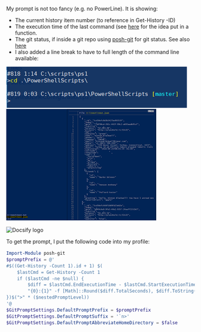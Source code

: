 My prompt is not too fancy (e.g. no PowerLine). It is showing:
- The current history item number (to reference in Get-History -ID)
- The execution time of the last command (see [here](https://gist.github.com/kelleyma49/bd03dfa82c37438a01b1) for the idea put in a function.
- The git status, if inside a git repo using [posh-git](https://github.com/dahlbyk/posh-git) for git status. See also [here](PowerShellUtilities.md)
- I also added a line break to have to full length of the command line available:

![image](https://github.com/DBremen/MyPowerShellSetup/blob/master/screens/prompt.PNG)
![image](https://github.com/DBremen/MyPowerShellSetup/blob/master/screens/ctrltscreen.PNG)

![Docsify logo](https://docsify.js.org/_media/icon.svg)

To get the prompt, I put the following code into my profile:
```powershell
Import-Module posh-git
$promptPrefix = @'
#$((Get-History -Count 1).id + 1) $( 
    $lastCmd = Get-History -Count 1
    if ($lastCmd -ne $null) {
        $diff = $lastCmd.EndExecutionTime - $lastCmd.StartExecutionTime
        "{0}:{1}" -f [Math]::Round($diff.TotalSeconds), $diff.ToString('ff')
})$(">" * ($nestedPromptLevel)) 
'@
$GitPromptSettings.DefaultPromptPrefix = $promptPrefix
$GitPromptSettings.DefaultPromptSuffix = '`n>'
$GitPromptSettings.DefaultPromptAbbreviateHomeDirectory = $false
```

